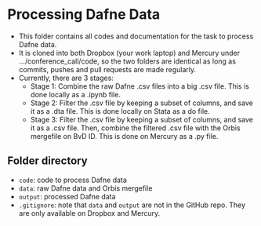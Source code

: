 # Processing Dafne Data

- This folder contains all codes and documentation for the task to process Dafne data. 
- It is cloned into both Dropbox (your work laptop) and Mercury under .../conference_call/code, 
so the two folders are identical as long as commits, pushes and pull requests are made regularly.
- Currently, there are 3 stages:
  - Stage 1: Combine the raw Dafne .csv files into a big .csv file. This is done locally as a .ipynb file.
  - Stage 2: Filter the .csv file by keeping a subset of columns, and save it as a .dta file. This is done locally on Stata as a do file.
  - Stage 3: Filter the .csv file by keeping a subset of columns, and save it as a .csv file. Then, combine the filtered .csv file with the Orbis mergefile on BvD ID. This is done on Mercury as a .py file.

## Folder directory
- `code`: code to process Dafne data
- `data`: raw Dafne data and Orbis mergefile
- `output`: processed Dafne data
- `.gitignore`: note that `data` and `output` are not in the GitHub repo. They are only available on Dropbox and Mercury.
